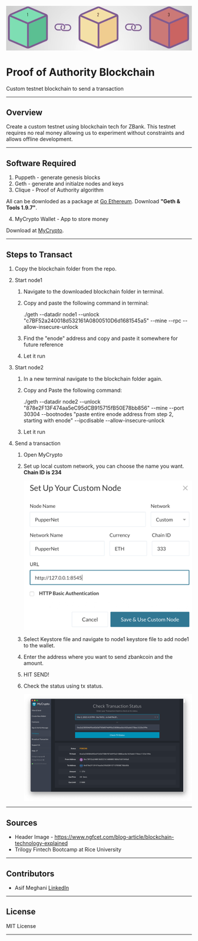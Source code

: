 ![Image](screenshots/blockchains.png)

# Proof of Authority Blockchain
Custom testnet blockchain to send a transaction

-----

## Overview
Create a custom testnet using blockchain tech for ZBank. This testnet requires no real money allowing us to experiment without constraints and allows offline development.

-----

## Software Required
1. Puppeth - generate genesis blocks
2. Geth - generate and initialze nodes and keys
3. Clique - Proof of Authority algorithm

All can be downloded as a package at [Go Ethereum](https://geth.ethereum.org/). Download **"Geth & Tools 1.9.7"**.

4. MyCrypto Wallet - App to store money

Download at [MyCrypto](https://download.mycrypto.com).

------------

## Steps to Transact
1. Copy the blockchain folder from the repo.

2. Start node1

    1. Navigate to the downloaded blockchain folder in terminal.

    2. Copy and paste the following command in terminal:

        ./geth --datadir node1 --unlock "c7BF52a240018d532161A0800510D6d1681545a5" --mine --rpc --allow-insecure-unlock

    3. Find the "enode" address and copy and paste it somewhere for future reference

    4. Let it run

3. Start node2

    1. In a new terminal navigate to the blockchain folder again.

    2. Copy and Paste the following command:

        ./geth --datadir node2 --unlock "878e2F13F474aa5eC95dCB915715fB50E78bb856" --mine --port 30304 --bootnodes "paste entire enode address from step 2, starting with enode" --ipcdisable --allow-insecure-unlock

    3. Let it run

4. Send a transaction

    1. Open MyCrypto

    2. Set up local custom network, you can choose the name you want. **Chain ID is 234**

        ![CustomNetwork](screenshots/custom-node.png)

    3. Select Keystore file and navigate to node1 keystore file to add node1 to the wallet.

    4. Enter the address where you want to send zbankcoin and the amount.

    5. HIT SEND!

    6. Check the status using tx status.

        ![status](screenshots/trans_status.png)

-----

## Sources

* Header Image - https://www.ngfcet.com/blog-article/blockchain-technology-explained
* Trilogy Fintech Bootcamp at Rice University

-----

## Contributors

* Asif Meghani [LinkedIn](www.linkedin.com/in/asif-meghani-26a2a719)

-----

## License
MIT License

----


